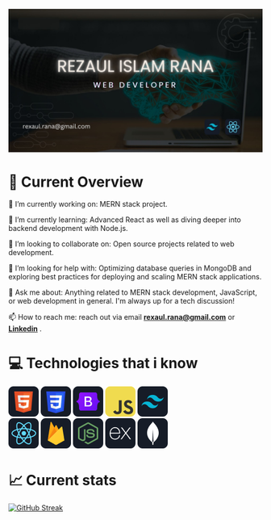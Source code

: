 [![Rezaul Islam Rana](https://raw.githubusercontent.com/rexaulrana/rexaulrana/main/images/cover.jpg "Rana")](https://www.linkedin.com/in/rexaul-rana)

# 👀 Current Overview

🔭 I’m currently working on: MERN stack project.

🌱 I’m currently learning: Advanced React as well as diving deeper into backend development with Node.js.

👯 I’m looking to collaborate on: Open source projects related to web development.

🤔 I’m looking for help with: Optimizing database queries in MongoDB and exploring best practices for deploying and scaling MERN stack applications.

💬 Ask me about: Anything related to MERN stack development, JavaScript, or web development in general. I'm always up for a tech discussion!

📫 How to reach me: reach out via email **<rexaul.rana@gmail.com>**
or [**Linkedin**](https://www.linkedin.com/in/rexaul-rana) .

<!-- # 📫 Reach me out

[![Linkdin Profile](https://raw.githubusercontent.com/rexaulrana/rexaulrana/main/images/linkdin.png)](https://www.linkedin.com/in/rexaul-rana) -->

# 💻 Technologies that i know

![](https://raw.githubusercontent.com/rexaulrana/rexaulrana/main/images/HTML.png)
![](https://raw.githubusercontent.com/rexaulrana/rexaulrana/main/images/css.png)
![](https://raw.githubusercontent.com/rexaulrana/rexaulrana/main/images/Bootsrap.png)
![](https://raw.githubusercontent.com/rexaulrana/rexaulrana/main/images/JavaScript.png)
![](https://raw.githubusercontent.com/rexaulrana/rexaulrana/main/images/tailwind.png) <br>
![](<https://raw.githubusercontent.com/rexaulrana/rexaulrana/main/images/react%20(1).png>)
![](https://raw.githubusercontent.com/rexaulrana/rexaulrana/main/images/firebase.png)
![](https://raw.githubusercontent.com/rexaulrana/rexaulrana/main/images/node.png)
![](https://raw.githubusercontent.com/rexaulrana/rexaulrana/main/images/express.png)
![](https://raw.githubusercontent.com/rexaulrana/rexaulrana/main/images/mongo.png)

# 📈 Current stats

[![GitHub Streak](https://github-readme-streak-stats.herokuapp.com?user=rexaulrana&theme=javascript&hide_border=true&date_format=M%20j%5B%2C%20Y%5D)](https://git.io/streak-stats)
